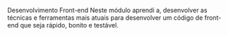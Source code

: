 Desenvolvimento Front-end
Neste módulo aprendi a, desenvolver as técnicas e ferramentas mais atuais para desenvolver um código de front-end que seja rápido, bonito e testável.